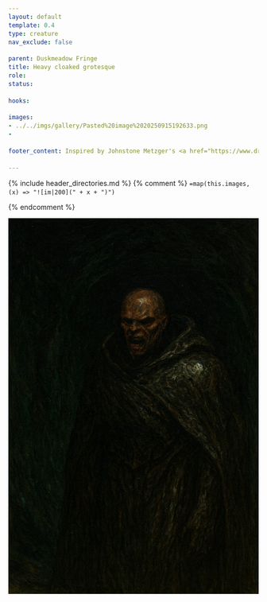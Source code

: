 ```yaml
---
layout: default
template: 0.4
type: creature
nav_exclude: false

parent: Duskmeadow Fringe
title: Heavy cloaked grotesque
role: 
status:

hooks:

images:
- ../../imgs/gallery/Pasted%20image%2020250915192633.png
- 

footer_content: Inspired by Johnstone Metzger's <a href="https://www.drivethrurpg.com/en/product/226083/dungeon-full-of-monsters">Dungeon Full of Monsters</a>. Art by Nathan Jones. 

---
```


{% include header_directories.md %}
{% comment %}
`=map(this.images, (x) => "![im|200](" + x + ")")`

{% endcomment %}

![](../../imgs/gallery/Pasted%20image%2020250914194231.png)